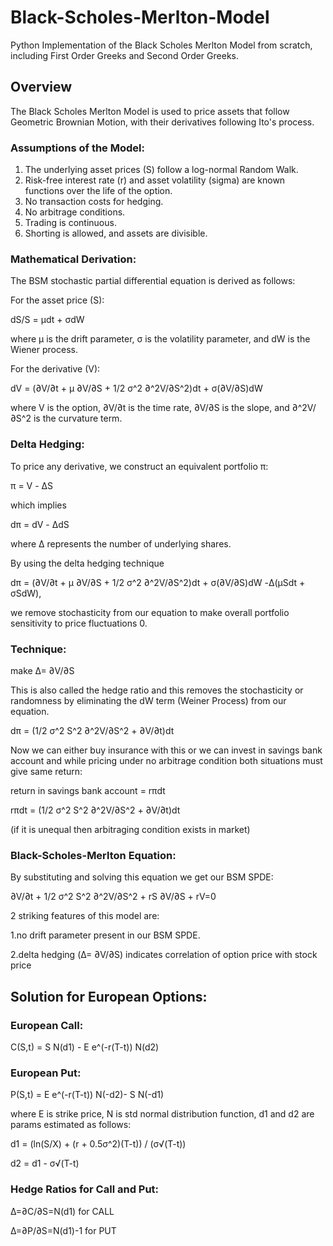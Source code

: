 # Black-Scholes-Merlton-Model

Python Implementation of the Black Scholes Merlton Model from scratch, including First Order Greeks and Second Order Greeks.

## Overview

The Black Scholes Merlton Model is used to price assets that follow Geometric Brownian Motion, with their derivatives following Ito's process.

### Assumptions of the Model:

1. The underlying asset prices (S) follow a log-normal Random Walk.
2. Risk-free interest rate (r) and asset volatility (sigma) are known functions over the life of the option.
3. No transaction costs for hedging.
4. No arbitrage conditions.
5. Trading is continuous.
6. Shorting is allowed, and assets are divisible.

### Mathematical Derivation:

The BSM stochastic partial differential equation is derived as follows:

For the asset price (S):

dS/S = μdt + σdW

where μ is the drift parameter, σ is the volatility parameter, and dW is the Wiener process.


For the derivative (V):

dV = (∂V/∂t + μ ∂V/∂S + 1/2 σ^2 ∂^2V/∂S^2)dt + σ(∂V/∂S)dW

where V is the option, ∂V/∂t is the time rate, ∂V/∂S  is the slope, and ∂^2V/∂S^2 is the curvature term.


### Delta Hedging:

To price any derivative, we construct an equivalent portfolio π:

π = V - ΔS 

which implies

dπ = dV - ΔdS

where Δ represents the number of underlying shares.

By using the delta hedging technique 

dπ = (∂V/∂t + μ ∂V/∂S + 1/2 σ^2 ∂^2V/∂S^2)dt + σ(∂V/∂S)dW -Δ(μSdt + σSdW),

we remove stochasticity from our equation to make overall portfolio sensitivity to price fluctuations 0.

### Technique:
make Δ= ∂V/∂S

This is also called the hedge ratio and this removes the stochasticity or randomness by eliminating the dW term (Weiner Process) from our equation.

dπ = (1/2 σ^2 S^2 ∂^2V/∂S^2 + ∂V/∂t)dt

Now we can either buy insurance with this or we can invest in savings bank account and while pricing under no arbitrage condition both situations must give same return:

return in savings bank account = rπdt

rπdt = (1/2 σ^2 S^2 ∂^2V/∂S^2 + ∂V/∂t)dt


(if it is unequal then arbitraging condition exists in market)

### Black-Scholes-Merlton Equation:

By substituting and solving this equation we get our BSM SPDE:

∂V/∂t + 1/2 σ^2 S^2 ∂^2V/∂S^2 + rS ∂V/∂S + rV=0

2 striking features of this model are:

1.no drift parameter present in our BSM SPDE.

2.delta hedging (Δ= ∂V/∂S) indicates correlation of option price with stock price

## Solution for European Options:

### European Call:

C(S,t) = S N(d1) - E e^(-r(T-t)) N(d2)

### European Put:

P(S,t) = E e^(-r(T-t)) N(-d2)- S N(-d1)

where E is strike price, N is std normal distribution function, d1 and d2 are params estimated as follows:

d1 = (ln(S/X) + (r + 0.5σ^2)(T-t)) / (σ√(T-t))

d2 = d1 - σ√(T-t)

### Hedge Ratios for Call and Put:

Δ=∂C/∂S=N(d1) for CALL

Δ=∂P/∂S=N(d1)-1 for PUT





